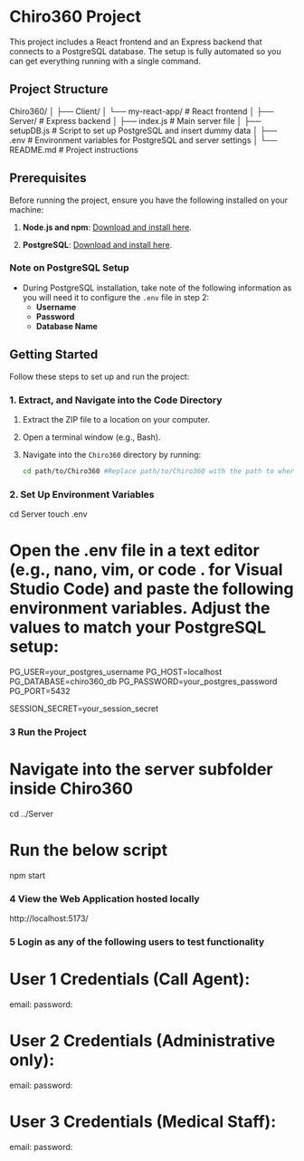 # Chiro360 Project

This project includes a React frontend and an Express backend that connects to a PostgreSQL database. The setup is fully automated so you can get everything running with a single command.

## Project Structure

Chiro360/ │
├── Client/
│ └── my-react-app/ # React frontend
│
├── Server/ # Express backend
│ ├── index.js # Main server file
│ ├── setupDB.js # Script to set up PostgreSQL and insert dummy data
│ ├── .env # Environment variables for PostgreSQL and server settings
│
└── README.md # Project instructions

## Prerequisites

Before running the project, ensure you have the following installed on your machine:

1. **Node.js and npm**: [Download and install here](https://nodejs.org/).

2. **PostgreSQL**: [Download and install here](https://www.postgresql.org/download/).

### Note on PostgreSQL Setup

- During PostgreSQL installation, take note of the following information as you will need it to configure the `.env` file in step 2:
  - **Username**
  - **Password**
  - **Database Name**

## Getting Started

Follow these steps to set up and run the project:

### 1. Extract, and Navigate into the Code Directory

1. Extract the ZIP file to a location on your computer.
2. Open a terminal window (e.g., Bash).
3. Navigate into the `Chiro360` directory by running:

   ```bash
   cd path/to/Chiro360 #Replace path/to/Chiro360 with the path to where you extracted the ZIP file.
   ```

### 2. Set Up Environment Variables

cd Server
touch .env

# Open the .env file in a text editor (e.g., nano, vim, or code . for Visual Studio Code) and paste the following environment variables. Adjust the values to match your PostgreSQL setup:

PG_USER=your_postgres_username
PG_HOST=localhost
PG_DATABASE=chiro360_db
PG_PASSWORD=your_postgres_password
PG_PORT=5432

SESSION_SECRET=your_session_secret

### 3 Run the Project

# Navigate into the server subfolder inside Chiro360

cd ../Server

# Run the below script

npm start

### 4 View the Web Application hosted locally

http://localhost:5173/

### 5 Login as any of the following users to test functionality

# User 1 Credentials (Call Agent):

email:
password:

# User 2 Credentials (Administrative only):

email:
password:

# User 3 Credentials (Medical Staff):

email:
password:
